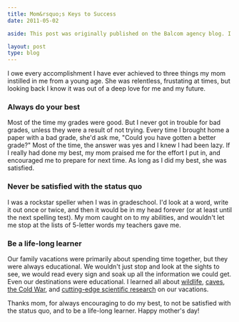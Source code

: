```yaml
---
title: Mom&rsquo;s Keys to Success
date: 2011-05-02

aside: This post was originally published on the Balcom agency blog. I have syndicated it here for archival purposes. "Read it":http://balcomagency.com/blog on the Balcom blog.

layout: post
type: blog
---
```

I owe every accomplishment I have ever
achieved to three things my mom instilled in me from a young age. She
was relentless, frustating at times, but looking back I know it was out
of a deep love for me and my future.

### Always do your best

Most of the time my grades were good. But I never got in trouble for bad
grades, unless they were a result of not trying. Every time I brought
home a paper with a bad grade, she'd ask me, "Could you have gotten a
better grade?" Most of the time, the answer was yes and I knew I had
been lazy. If I really had done my best, my mom praised me for the
effort I put in, and encouraged me to prepare for next time. As long as
I did my best, she was satisfied.

### Never be satisfied with the status quo

I was a rockstar speller when I was in gradeschool. I'd look at a word,
write it out once or twice, and then it would be in my head forever (or
at least until the next spelling test). My mom caught on to my
abilities, and wouldn't let me stop at the lists of 5-letter words my
teachers gave me.

### Be a life-long learner

Our family vacations were primarily about spending time together, but
they were always educational. We wouldn't just stop and look at the
sights to see, we would read every sign and soak up all the information
we could get. Even our destinations were educational. I learned all
about [wildlife](http://www.desertmuseum.org/),
[caves](http://www.nps.gov/cave), [the Cold
War](http://www.titanmissilemuseum.org/), and [cutting-edge scientific
research](http://www.b2science.org/) on our vacations.

Thanks mom, for always encouraging to do my best, to not be satisfied
with the status quo, and to be a life-long learner. Happy mother's day!
